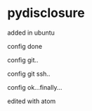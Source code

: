 # pydisclosure
added in ubuntu


config done


config git..


config git ssh..


config ok...finally...



edited with atom
